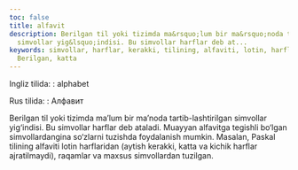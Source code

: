 ```yaml
---
toc: false
title: alfavit
description: Berilgan til yoki tizimda ma&rsquo;lum bir ma&rsquo;noda tartib-lashtirilgan
  simvollar yig&lsquo;indisi. Bu simvollar harflar deb at...
keywords: simvollar, harflar, kerakki, tilining, alfaviti, lotin, harflaridan, aytish,
  Berilgan, katta
---
```


Ingliz tilida:
:   alphabet

Rus tilida:
:   Алфавит

Berilgan til yoki tizimda ma’lum bir ma’noda tartib-lashtirilgan simvollar yig‘indisi. Bu simvollar harflar deb ataladi. Muayyan alfavitga tegishli bo‘lgan simvollardangina so‘zlarni tuzishda foydalanish mumkin. Masalan, Paskal tilining alfaviti lotin harflaridan (aytish kerakki, katta va kichik harflar ajratilmaydi), raqamlar va maxsus simvollardan tuzilgan.